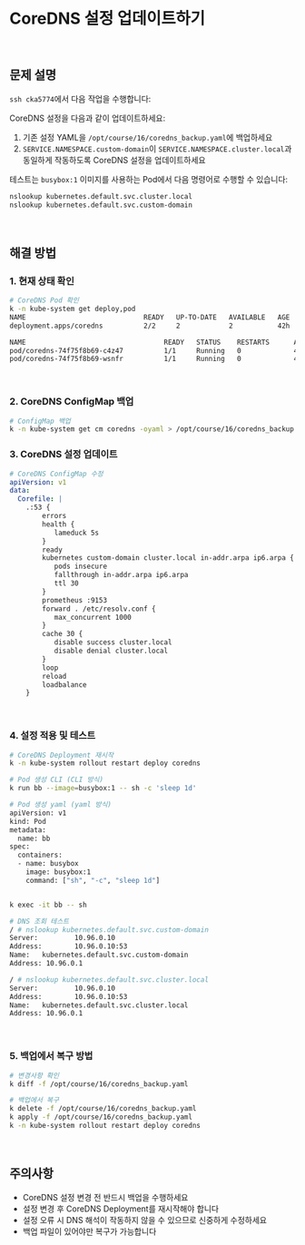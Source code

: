 # CoreDNS 설정 업데이트하기

<br/>

## 문제 설명
`ssh cka5774`에서 다음 작업을 수행합니다:

CoreDNS 설정을 다음과 같이 업데이트하세요:

1. 기존 설정 YAML을 `/opt/course/16/coredns_backup.yaml`에 백업하세요
2. `SERVICE.NAMESPACE.custom-domain`이 `SERVICE.NAMESPACE.cluster.local`과 동일하게 작동하도록 CoreDNS 설정을 업데이트하세요

테스트는 `busybox:1` 이미지를 사용하는 Pod에서 다음 명령어로 수행할 수 있습니다:
```bash
nslookup kubernetes.default.svc.cluster.local
nslookup kubernetes.default.svc.custom-domain
```

<br/>

## 해결 방법

### 1. 현재 상태 확인
```bash
# CoreDNS Pod 확인
k -n kube-system get deploy,pod
NAME                             READY   UP-TO-DATE   AVAILABLE   AGE
deployment.apps/coredns          2/2     2            2           42h

NAME                                  READY   STATUS    RESTARTS      AGE
pod/coredns-74f75f8b69-c4z47          1/1     Running   0             42h
pod/coredns-74f75f8b69-wsnfr          1/1     Running   0             42h
```

<br/>

### 2. CoreDNS ConfigMap 백업
```bash
# ConfigMap 백업
k -n kube-system get cm coredns -oyaml > /opt/course/16/coredns_backup.yaml
```

### 3. CoreDNS 설정 업데이트
```yaml
# CoreDNS ConfigMap 수정
apiVersion: v1
data:
  Corefile: |
    .:53 {
        errors
        health {
           lameduck 5s
        }
        ready
        kubernetes custom-domain cluster.local in-addr.arpa ip6.arpa {  # custom-domain 추가
           pods insecure
           fallthrough in-addr.arpa ip6.arpa
           ttl 30
        }
        prometheus :9153
        forward . /etc/resolv.conf {
           max_concurrent 1000
        }
        cache 30 {
           disable success cluster.local
           disable denial cluster.local
        }
        loop
        reload
        loadbalance
    }
```

<br/>

### 4. 설정 적용 및 테스트
```bash
# CoreDNS Deployment 재시작
k -n kube-system rollout restart deploy coredns

# Pod 생성 CLI (CLI 방식)
k run bb --image=busybox:1 -- sh -c 'sleep 1d'

# Pod 생성 yaml (yaml 방식)
apiVersion: v1
kind: Pod
metadata:
  name: bb
spec:
  containers:
  - name: busybox
    image: busybox:1
    command: ["sh", "-c", "sleep 1d"]


k exec -it bb -- sh

# DNS 조회 테스트
/ # nslookup kubernetes.default.svc.custom-domain
Server:         10.96.0.10
Address:        10.96.0.10:53
Name:   kubernetes.default.svc.custom-domain
Address: 10.96.0.1

/ # nslookup kubernetes.default.svc.cluster.local
Server:         10.96.0.10
Address:        10.96.0.10:53
Name:   kubernetes.default.svc.cluster.local
Address: 10.96.0.1
```

<br/>

### 5. 백업에서 복구 방법
```bash
# 변경사항 확인
k diff -f /opt/course/16/coredns_backup.yaml

# 백업에서 복구
k delete -f /opt/course/16/coredns_backup.yaml
k apply -f /opt/course/16/coredns_backup.yaml
k -n kube-system rollout restart deploy coredns
```

<br/>

## 주의사항
- CoreDNS 설정 변경 전 반드시 백업을 수행하세요
- 설정 변경 후 CoreDNS Deployment를 재시작해야 합니다
- 설정 오류 시 DNS 해석이 작동하지 않을 수 있으므로 신중하게 수정하세요
- 백업 파일이 있어야만 복구가 가능합니다
